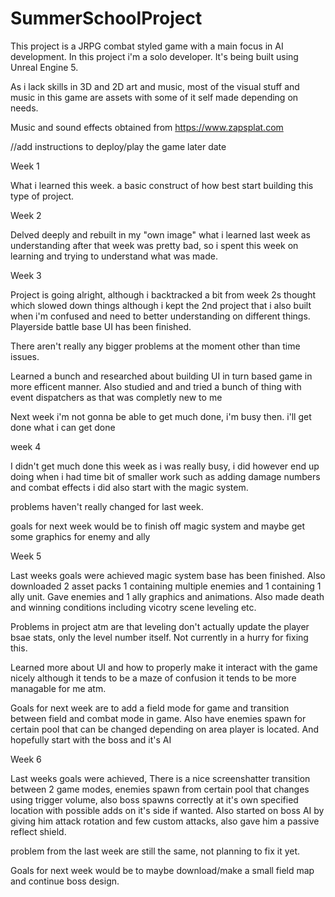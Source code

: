 # SummerSchoolProject

This project is a JRPG combat styled game with a main focus in AI development. 
In this project i'm a solo developer.
It's being built using Unreal Engine 5.

As i lack skills in 3D and 2D art and music, most of the visual stuff and music in this game are assets with some of it self made depending on needs.

Music and sound effects obtained from https://www.zapsplat.com

//add instructions to deploy/play the game later date

Week 1

What i learned this week. a basic construct of how best start building this type of project.

Week 2

Delved deeply and rebuilt in my "own image" what i learned last week as understanding after that week was pretty bad, 
so i spent this week on learning and trying to understand what was made.

Week 3

Project is going alright, although i backtracked a bit from week 2s thought which slowed down things although i kept the 2nd project that i also built when i'm confused and need to better understanding on different things. Playerside battle base UI has been finished. 

There aren't really any bigger problems at the moment other than time issues.

Learned a bunch and researched about building UI in turn based game in more efficent manner. Also studied and and tried a bunch of thing with event dispatchers as that was completly new to me

Next week i'm not gonna be able to get much done, i'm busy then. i'll get done what i can get done

week 4

I didn't get much done this week as i was really busy, i did however end up doing when i had time bit of smaller work such as adding damage numbers and combat effects i did also start with the magic system.

problems haven't really changed for last week.

goals for next week would be to finish off magic system and maybe get some graphics for enemy and ally

Week 5 

Last weeks goals were achieved magic system base has been finished. Also downloaded 2 asset packs 1 containing multiple enemies and 1 containing 1 ally unit. Gave enemies and 1 ally graphics and animations. Also made death and winning conditions including vicotry scene leveling etc.

Problems in project atm are that leveling don't actually update the player bsae stats, only the level number itself. Not currently in a hurry for fixing this.

Learned more about UI and how to properly make it interact with the game nicely although it tends to be a maze of confusion it tends to be more managable for me atm.

Goals for next week are to add a field mode for game and transition between field and combat mode in game. Also have enemies spawn for certain pool that can be changed depending on area player is located. And hopefully start with the boss and it's AI

Week 6

Last weeks goals were achieved, There is a nice screenshatter transition between 2 game modes, enemies spawn from certain pool that changes using trigger volume, also boss spawns correctly at it's own specified location with possible adds on it's side if wanted. Also started on boss AI by giving him attack rotation and few custom attacks, also gave him a passive reflect shield.

problem from the last week are still the same, not planning to fix it yet.

Goals for next week would be to maybe download/make a small field map and continue boss design.
